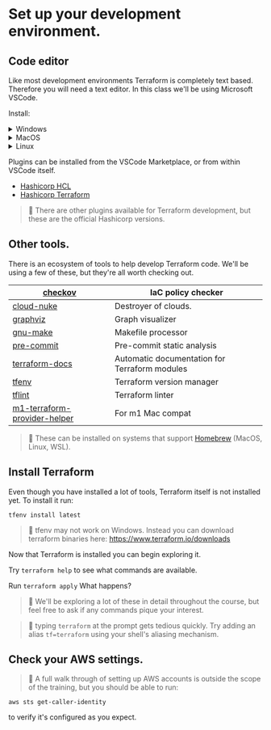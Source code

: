 # Set up your development environment.

## Code editor
Like most development environments Terraform is completely text based.  Therefore you will need a text editor.  In this class we'll be using Microsoft VSCode.

Install:
    <details>
    <summary>Windows</summary>
        https://code.visualstudio.com/docs/setup/windows
    </details>
    <details>
    <summary>MacOS</summary>
        https://code.visualstudio.com/docs/setup/mac
    </details>
    <details>
    <summary>Linux</summary>
        https://code.visualstudio.com/docs/setup/linux
    </details>

Plugins can be installed from the VSCode Marketplace, or from within VSCode itself. 
    
- [Hashicorp HCL](https://marketplace.visualstudio.com/items?itemName=HashiCorp.HCL)
- [Hashicorp Terraform](https://marketplace.visualstudio.com/items?itemName=HashiCorp.terraform)

> 📘 There are other plugins available for Terraform development, but these are the official Hashicorp versions.

## Other tools.
There is an ecosystem of tools to help develop Terraform code.  We'll be using a few of these, but they're all worth checking out.

| [ checkov ]( https://checkov.io )                                                               | IaC policy checker                            |
|-------------------------------------------------------------------------------------------------|-----------------------------------------------|
| [ cloud-nuke ]( https://github.com/gruntwork-io/cloud-nuke )                                    | Destroyer of clouds.                          |
| [ graphviz ]( https://graphviz.org/ )                                                           | Graph visualizer                              |
| [ gnu-make ]( https://www.gnu.org/software/make/ )                                              | Makefile processor                            |
| [ pre-commit ]( https://pre-commit.com/ )                                                       | Pre-commit static analysis                    |
| [ terraform-docs ]( https://terraform-docs.io/ )                                                | Automatic documentation for Terraform modules |
| [ tfenv ]( https://github.com/tfutils/tfenv )                                                   | Terraform version manager                     |
| [ tflint ]( https://github.com/terraform-linters/tflint )                                       | Terraform linter                              |
| [ m1-terraform-provider-helper ]( https://github.com/kreuzwerker/m1-terraform-provider-helper ) | For m1 Mac compat                             |

> 📘 These can be installed on systems that support [Homebrew](https://brew.sh/) (MacOS, Linux, WSL).

## Install Terraform
Even though you have installed a lot of tools, Terraform itself is not installed yet.
To install it run:

`tfenv install latest`

> 🚧 tfenv may not work on Windows.  Instead you can download terraform binaries here: https://www.terraform.io/downloads

Now that Terraform is installed you can begin exploring it.

Try `terraform help` to see what commands are available.

Run `terraform apply`  What happens?
> 📘 We'll be exploring a lot of these in detail throughout the course, but feel free to ask if any commands pique your interest.

> 📘 typing `terraform` at the prompt gets tedious quickly.  Try adding an alias `tf=terraform` using your shell's aliasing mechanism.

## Check your AWS settings.
> 📘 A full walk through of setting up AWS accounts is outside the scope of the training, but you should be able to run:

`aws sts get-caller-identity`

to verify it's configured as you expect.
